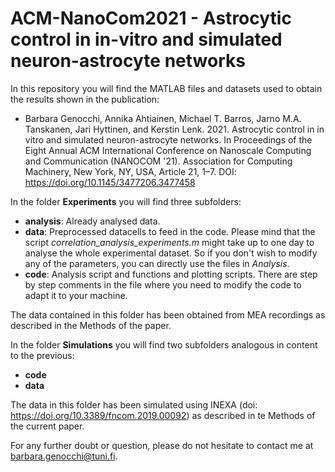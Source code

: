 # ACM-NanoCom2021 - Astrocytic control in in-vitro and simulated neuron-astrocyte networks

In this repository you will find the MATLAB files and datasets used to obtain the results shown in the publication: 
- Barbara Genocchi, Annika Ahtiainen, Michael T. Barros, Jarno M.A. Tanskanen, Jari Hyttinen, and Kerstin Lenk. 2021. Astrocytic control in in vitro and simulated neuron-astrocyte networks. In Proceedings of the Eight Annual ACM International Conference on Nanoscale Computing and Communication (NANOCOM '21). Association for Computing Machinery, New York, NY, USA, Article 21, 1–7. DOI: https://doi.org/10.1145/3477206.3477458
 


In the folder **Experiments** you will find three subfolders:
- **analysis**: Already analysed data.
- **data**: Preprocessed datacells to feed in the code. Please mind that the script *correlation_analysis_experiments.m* might take up to one day to analyse the whole experimental dataset. So if you don't wish to modify any of the parameters, you can directly use the files in *Analysis*.
- **code**: Analysis script and functions and plotting scripts. There are step by step comments in the file where you need to modify the code to adapt it to your machine. 

The data contained in this folder has been obtained from MEA recordings as described in the Methods of the paper.


In the folder **Simulations** you will find two subfolders analogous in content to the previous:
- **code**
- **data**

The data in this folder has been simulated using INEXA (doi: https://doi.org/10.3389/fncom.2019.00092) as described in te Methods of the current paper.


For any further doubt or question, please do not hesitate to contact me at barbara.genocchi@tuni.fi. 
